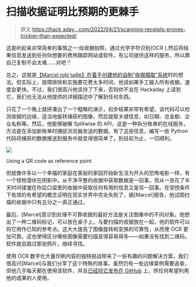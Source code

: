 # 扫描收据证明比预期的更棘手

> 原文:[https://hack aday . com/2022/04/21/scanning-receipts-proves-trickier-than-expected/](https://hackaday.com/2022/04/21/scanning-receipts-proves-trickier-than-anticipated/)

这是听起来非常简单的事情之一:给收据拍照，通过光学字符识别(OCR ),然后将结果信息发送到任何你想要的费用跟踪网站或软件。有公司提供这样的服务，所以靠自己复制不会太难……对吧？

总之，这就是[【Marcel robi taille】在着手创建他的自制“收据摄取”系统](https://blog.marcelrobitaille.me/receipt-ingestion/)时的想法。但实际上，故障排除和实施要花费太多时间，他说如果手工输入所有收据，速度会更快。不过，我们很高兴他坚持了下来，否则你不会在 Hackaday 上读到它，我们也无法从他提供的详细描述中了解到任何东西。

只花了一个晚上就拼凑出了一个粗略的演示，初步结果非常有希望。该代码可以检测收据的边缘，适当地旋转捕获的图像，然后提取关键信息，如日期、总金额、企业名称等。然后，他能够破解 Splitwise 的 API，这是一种拆分账单的在线服务，方法是在添加新账单时捕捉浏览器发送的数据。有了这些信息，编写一些 Python 代码将捕获的数据推送到服务中就变得很简单了。到目前为止，一切顺利。

[![](../Images/63da576889c3d4233f14a1a39d154d78.png)](https://hackaday.com/wp-content/uploads/2022/04/receiptscan_detail.png)

Using a QR code as reference point.

但就像许多以一个幸福的家庭在美丽的家园开始新生活为开头的恐怖电影一样，有一个怪物潜伏在阴影中。从干净平整的收据中获取数据是一回事，但从一张花了半天时间揉皱在你后口袋里的收据中获取任何有用的信息又是另一回事。在受控条件下有效的有希望的概念证明在现实世界中完全失败了，据[Marcel]报告，他试图扫描的收据中只有五分之一真正通过。

最后，[Marcel]意识到处理不可靠收据的最好方法是关注图像中的不同对象。他想出了一种二维码标记，可以放在桌子上，与要扫描的收据放在一起，他的软件可以将它用作已知的参考点。这大大提高了图像旋转和变换的可靠性，从而使 OCR 更加可靠。这也使得区分哪些图像需要扫描变得容易得多——如果没有找到二维码，软件就会跳过那张照片，继续寻找。

使用 OCR 数字化大量印刷内容的独特挑战带来了一些有趣的问题解决方案，我们很高兴[Marcel]与我们分享了这个特殊的故事。虽然仍有一些边缘案例需要追查，但他几乎每天都在使用该软件，并且[已经将它发布在 GitHub](https://github.com/MarcelRobitaille/Receipt-Ingestion) 上，供任何希望利用他的成果的人使用。